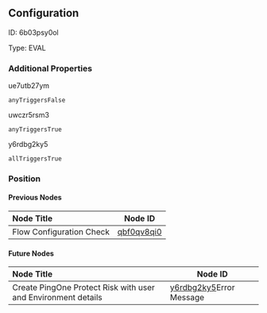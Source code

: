 # 
## Configuration
ID:  6b03psy0ol

Type: EVAL 







### Additional Properties
ue7utb27ym
```string 
anyTriggersFalse
```


uwczr5rsm3
```string 
anyTriggersTrue
```


y6rdbg2ky5
```string 
allTriggersTrue
```





### Position

#### Previous Nodes
| Node Title | Node ID |
| :------------- | ------------ |
| Flow Configuration Check | [qbf0qv8qi0](./qbf0qv8qi0.md) | 
 
 #### Future Nodes
| Node Title | Node ID |
| :------------- | ------------ |
| Create PingOne Protect Risk with user and Environment details |[y6rdbg2ky5](./y6rdbg2ky5.md)Error Message |[ue7utb27ym](./ue7utb27ym.md) | 